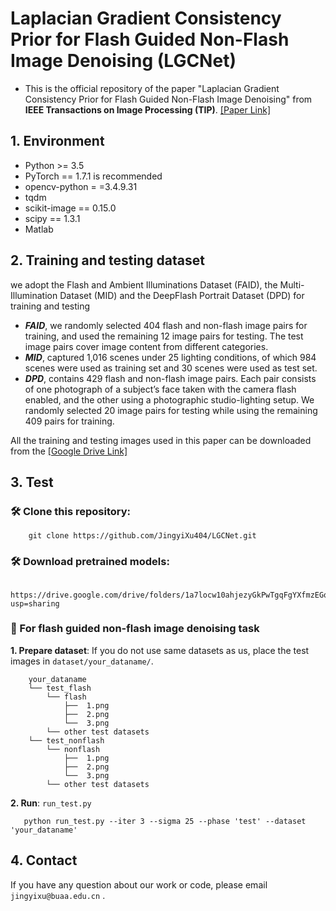 # Laplacian Gradient Consistency Prior for Flash Guided Non-Flash Image Denoising (LGCNet)
- This is the official repository of the paper "Laplacian Gradient Consistency Prior for Flash Guided Non-Flash Image Denoising" from **IEEE Transactions on Image Processing (TIP)**. [[Paper Link]](https://ieeexplore.ieee.org/stamp/stamp.jsp?tp=&arnumber=10746360, "Paper Link")


## 1. Environment
- Python >= 3.5
- PyTorch == 1.7.1 is recommended
- opencv-python = =3.4.9.31
- tqdm
- scikit-image == 0.15.0
- scipy == 1.3.1 
- Matlab

## 2. Training and testing dataset
 we adopt the Flash and Ambient Illuminations Dataset (FAID), the Multi-Illumination Dataset (MID) and the DeepFlash Portrait Dataset (DPD) for training and testing
- ***FAID***, we randomly selected 404 flash and non-flash image pairs for training, and used the remaining 12 image pairs for testing. The test image pairs cover image content from different categories.
- ***MID***, captured 1,016  scenes under 25 lighting conditions, of which 984 scenes were used as training set and 30 scenes were used as test set.
- ***DPD***, contains 429 flash and non-flash image pairs. Each pair consists of one photograph
of a subject’s face taken with the camera flash enabled, and the other using a photographic studio-lighting setup. We randomly selected 20 image pairs for testing while using the remaining 409 pairs for training.

All the training and testing images used in this paper can be downloaded from the [[Google Drive Link]](https://drive.google.com/drive/folders/15z2tTMSgYhIQ_QuWjIFUsuquouEy5ZEl?usp=sharing)


## 3. Test
### 🛠️  Clone this repository:
```
    git clone https://github.com/JingyiXu404/LGCNet.git
```
### 🛠️  Download pretrained models:
```
    https://drive.google.com/drive/folders/1a7locw10ahjezyGkPwTgqFgYXfmzEGqt?usp=sharing
```
### 💓  For flash guided non-flash image denoising task
**1. Prepare dataset**: If you do not use same datasets as us, place the test images in `dataset/your_dataname/`.

```
    your_dataname
    └── test_flash
        └── flash
            ├──  1.png 
            ├──  2.png
            └──  3.png
        └── other test datasets
    └── test_nonflash
        └── nonflash
            ├──  1.png 
            ├──  2.png
            └──  3.png
        └── other test datasets
   ```

**2. Run**: `run_test.py`

```
   python run_test.py --iter 3 --sigma 25 --phase 'test' --dataset 'your_dataname'
```
## 4. Contact
If you have any question about our work or code, please email `jingyixu@buaa.edu.cn` .
